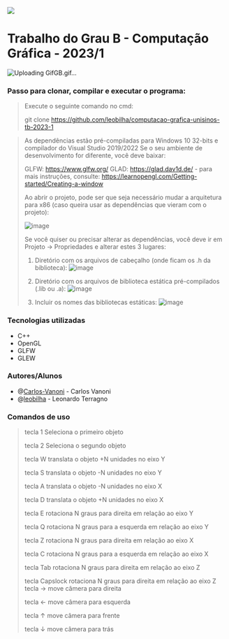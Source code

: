 ![](https://upload.wikimedia.org/wikipedia/pt/9/91/Lp_logo_unisinos.png)

# Trabalho do Grau B - Computação Gráfica - 2023/1

![Uploading GifGB.gif…]()

### Passo para clonar, compilar e executar o programa: 

> Execute o seguinte comando no cmd: 
> 
> git clone https://github.com/leobilha/computacao-grafica-unisinos-tb-2023-1
> 

>
>As dependências estão pré-compiladas para Windows 10 32-bits e compilador do Visual Studio 2019/2022
>Se o seu ambiente de desenvolvimento for diferente, você deve baixar:
>
> GLFW: https://www.glfw.org/
> GLAD: https://glad.dav1d.de/ - para mais instruções, consulte: https://learnopengl.com/Getting-started/Creating-a-window
>
> Ao abrir o projeto, pode ser que seja necessário mudar a arquitetura para x86 (caso queira usar as dependências que vieram com o projeto):
>
>![image](https://user-images.githubusercontent.com/2465857/128773364-4589fffe-57f9-4de2-acdf-7898abbaad8b.png)
>
>Se você quiser ou precisar alterar as dependências, você deve ir em Projeto -> Propriedades e alterar estes 3 lugares:
>
>1) Diretório com os arquivos de cabeçalho (onde ficam os .h da biblioteca): 
>![image](https://user-images.githubusercontent.com/2465857/128772404-13b3a1a4-fc71-4a93-9de1-1eb9cba05969.png)
>
>2) Diretório com os arquivos de biblioteca estática pré-compilados (.lib ou .a):
>![image](https://user-images.githubusercontent.com/2465857/128772735-d04bec8e-edcd-485f-a103-e66f1810cdad.png)
>
>3) Incluir os nomes das bibliotecas estáticas:
>![image](https://user-images.githubusercontent.com/2465857/128772961-04745bc6-ef1d-45b3-9aa7-a623d2af3065.png)


### Tecnologias utilizadas
* C++
* OpenGL
* GLFW
* GLEW

### Autores/Alunos 

* @[Carlos-Vanoni](https://github.com/Carlos-Vanoni) - Carlos Vanoni
* @[leobilha](https://github.com/leobilha) - Leonardo Terragno

### Comandos de uso

>tecla 1	Seleciona o primeiro objeto
>
>tecla 2	Seleciona o segundo objeto
>
>tecla W	translata o objeto +N unidades no eixo Y
>
>tecla S	translata o objeto -N unidades no eixo Y
>
>tecla A	translata o objeto -N unidades no eixo X
>
>tecla D	translata o objeto +N unidades no eixo X
>
>tecla E	rotaciona N graus para direita em relação ao eixo Y
>
>tecla Q	rotaciona N graus para a esquerda em relação ao eixo Y
>
>tecla Z	rotaciona N graus para direita em relação ao eixo X
>
>tecla C	rotaciona N graus para a esquerda em relação ao eixo X
>
>tecla Tab	rotaciona N graus para direita em relação ao eixo Z
>
>tecla Capslock rotaciona N graus para direita em relação ao eixo Z
>tecla →	move câmera para direita
>
>tecla ←	move câmera para esquerda
>
>tecla ↑	move câmera para frente
>
>tecla ↓	move câmera para trás
